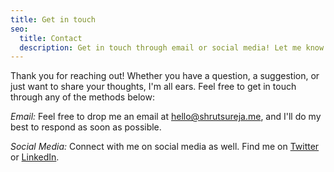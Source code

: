 ```yaml
---
title: Get in touch
seo:
  title: Contact
  description: Get in touch through email or social media! Let me know how I can help.
---
```


Thank you for reaching out! Whether you have a question, a suggestion, or just want to share your thoughts, I'm all ears. Feel free to get in touch through any of the methods below:

_Email:_
Feel free to drop me an email at [hello@shrutsureja.me](mailto:hello@shrutsureja.me), and I'll do my best to respond as soon as possible.

_Social Media:_
Connect with me on social media as well. Find me on [Twitter](https://x.com/shrutsureja) or [LinkedIn](https://www.linkedin.com/in/shrutsureja/).
